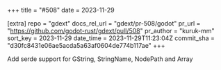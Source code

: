 +++
title = "#508"
date = 2023-11-29

[extra]
repo = "gdext"
docs_rel_url = "gdext/pr-508/godot"
pr_url = "https://github.com/godot-rust/gdext/pull/508"
pr_author = "kuruk-mm"
sort_key = 2023-11-29
date_time = 2023-11-29T11:23:04Z
commit_sha = "d30fc8431e06ae5acda5a63af0604de774b117ae"
+++

Add serde support for GString, StringName, NodePath and Array
